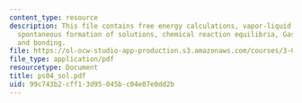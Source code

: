 ```yaml
---
content_type: resource
description: This file contains free energy calculations, vapor-liquid equilibria,
  spontaneous formation of solutions, chemical reaction equilibria, Gas-solid reactions
  and bonding.
file: https://ol-ocw-studio-app-production.s3.amazonaws.com/courses/3-012-fundamentals-of-materials-science-fall-2005/99c743b2cff13d95045bc04e07e0dd2b_ps04_sol.pdf
file_type: application/pdf
resourcetype: Document
title: ps04_sol.pdf
uid: 99c743b2-cff1-3d95-045b-c04e07e0dd2b
---
```

